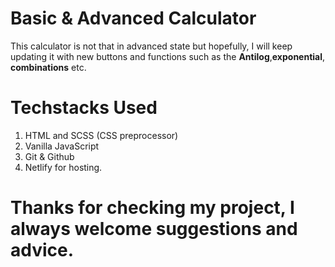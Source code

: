 # Basic & Advanced Calculator

This calculator is not that in advanced state but hopefully, I will keep updating it with new buttons and functions such as the <b>Antilog</b>,<b>exponential</b>, <b>combinations</b> etc.

# Techstacks Used

1. HTML and SCSS (CSS preprocessor)
2. Vanilla JavaScript
3. Git & Github
4. Netlify for hosting.

# Thanks for checking my project, I always welcome suggestions and advice.